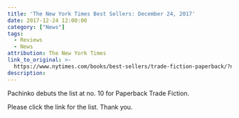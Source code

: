 ```yaml
---
title: 'The New York Times Best Sellers: December 24, 2017'
date: 2017-12-24 12:00:00
category: ["News"]
tags:
  - Reviews
  - News
attribution: The New York Times
link_to_original: >-
  https://www.nytimes.com/books/best-sellers/trade-fiction-paperback/?nytapp=true&_r=0
description:
---
```



Pachinko debuts the list at no. 10 for Paperback Trade Fiction.&nbsp;

Please click the link for the list. Thank you.

&nbsp;